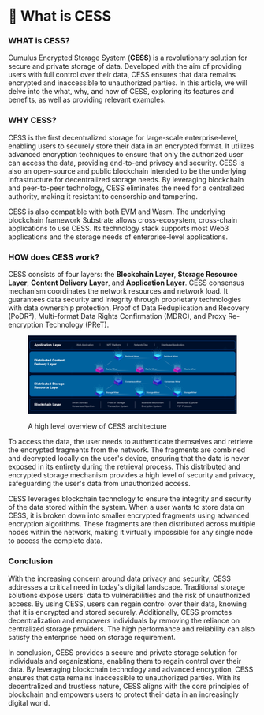 # 🧐 What is CESS

### WHAT is CESS?

Cumulus Encrypted Storage System (**CESS**) is a revolutionary solution for secure and private storage of data. Developed with the aim of providing users with full control over their data, CESS ensures that data remains encrypted and inaccessible to unauthorized parties. In this article, we will delve into the what, why, and how of CESS, exploring its features and benefits, as well as providing relevant examples.

### WHY CESS?

CESS is the first decentralized storage for large-scale enterprise-level, enabling users to securely store their data in an encrypted format. It utilizes advanced encryption techniques to ensure that only the authorized user can access the data, providing end-to-end privacy and security. CESS is also an open-source and public blockchain intended to be the underlying infrastructure for decentralized storage needs. By leveraging blockchain and peer-to-peer technology, CESS eliminates the need for a centralized authority, making it resistant to censorship and tampering.

CESS is also compatible with both EVM and Wasm. The underlying blockchain framework Substrate allows cross-ecosystem, cross-chain applications to use CESS. Its technology stack supports most Web3 applications and the storage needs of enterprise-level applications.

### HOW does CESS work?

CESS consists of four layers: the **Blockchain Layer**, **Storage Resource Layer**, **Content Delivery Layer**, and **Application Layer**. CESS consensus mechanism coordinates the network resources and network load. It guarantees data security and integrity through proprietary technologies with data ownership protection, Proof of Data Reduplication and Recovery (PoDR²), Multi-format Data Rights Confirmation (MDRC), and Proxy Re-encryption Technology (PReT).

<figure><img src="../assets/introduction/high-level-architecture-01.png" alt="High Level Architecture"><figcaption><p>A high level overview of CESS architecture</p></figcaption></figure>

To access the data, the user needs to authenticate themselves and retrieve the encrypted fragments from the network. The fragments are combined and decrypted locally on the user's device, ensuring that the data is never exposed in its entirety during the retrieval process. This distributed and encrypted storage mechanism provides a high level of security and privacy, safeguarding the user's data from unauthorized access.

CESS leverages blockchain technology to ensure the integrity and security of the data stored within the system. When a user wants to store data on CESS, it is broken down into smaller encrypted fragments using advanced encryption algorithms. These fragments are then distributed across multiple nodes within the network, making it virtually impossible for any single node to access the complete data.

### Conclusion

With the increasing concern around data privacy and security, CESS addresses a critical need in today's digital landscape. Traditional storage solutions expose users' data to vulnerabilities and the risk of unauthorized access. By using CESS, users can regain control over their data, knowing that it is encrypted and stored securely. Additionally, CESS promotes decentralization and empowers individuals by removing the reliance on centralized storage providers. The high performance and reliability can also satisfy the enterprise need on storage requirement.

In conclusion, CESS provides a secure and private storage solution for individuals and organizations, enabling them to regain control over their data. By leveraging blockchain technology and advanced encryption, CESS ensures that data remains inaccessible to unauthorized parties. With its decentralized and trustless nature, CESS aligns with the core principles of blockchain and empowers users to protect their data in an increasingly digital world.
